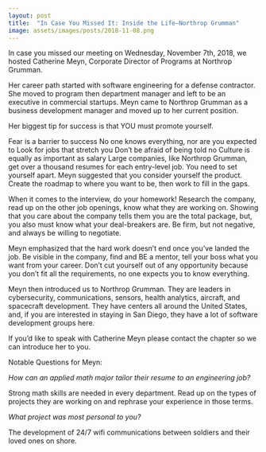 ```yaml
---
layout: post
title:  "In Case You Missed It: Inside the Life–Northrop Grumman"
image: assets/images/posts/2018-11-08.png
---
```


In case you missed our meeting on Wednesday, November 7th, 2018, we hosted Catherine Meyn, Corporate Director of Programs at Northrop Grumman.

Her career path started with software engineering for a defense contractor. She moved to program then department manager and left to be an executive in commercial startups. Meyn came to Northrop Grumman as a business development manager and moved up to her current position.

Her biggest tip for success is that YOU must promote yourself.

Fear is a barrier to success
No one knows everything, nor are you expected to
Look for jobs that stretch you
Don’t be afraid of being told no
Culture is equally as important as salary
Large companies, like Northrop Grumman, get over a thousand resumes for each entry-level job. You need to set yourself apart. Meyn suggested that you consider yourself the product. Create the roadmap to where you want to be, then work to fill in the gaps.

When it comes to the interview, do your homework! Research the company, read up on the other job openings, know what they are working on. Showing that you care about the company tells them you are the total package, but, you also must know what your deal-breakers are. Be firm, but not negative, and always be willing to negotiate.

Meyn emphasized that the hard work doesn’t end once you’ve landed the job. Be visible in the company, find and BE a mentor, tell your boss what you want from your career. Don’t cut yourself out of any opportunity because you don’t fit all the requirements, no one expects you to know everything.

Meyn then introduced us to Northrop Grumman. They are leaders in cybersecurity, communications, sensors, health analytics, aircraft, and spacecraft development. They have centers all around the United States, and, if you are interested in staying in San Diego, they have a lot of software development groups here.

If you’d like to speak with Catherine Meyn please contact the chapter so we can introduce her to you.

Notable Questions for Meyn:

_How can an applied math major tailor their resume to an engineering job?_

Strong math skills are needed in every department. Read up on the types of projects they are working on and rephrase your experience in those terms.

_What project was most personal to you?_

The development of 24/7 wifi communications between soldiers and their loved ones on shore.